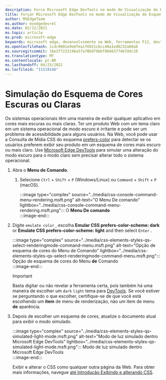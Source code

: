 ```yaml
---
description: Force Microsoft Edge DevTools no modo de Visualização do Esquema de Cores.
title: Forçar Microsoft Edge DevTools no modo de Visualização de Esquema de Cores (CSS prefere Esquema de Cores)
author: MSEdgeTeam
ms.author: msedgedevrel
ms.date: 02/12/2021
ms.topic: article
ms.prod: microsoft-edge
keywords: microsoft edge, desenvolvimento na Web, ferramentas F12, devtools
ms.openlocfilehash: 1cdc9601e9e6fea1f6921c6cc40a1ed8232a0da8
ms.sourcegitcommit: 16e2f7232196a57a70b979bbf8b663774b7ddc20
ms.translationtype: MT
ms.contentlocale: pt-BR
ms.lasthandoff: 04/25/2021
ms.locfileid: "11519146"
---
```

# <a name="dark-or-light-color-scheme-simulation"></a>Simulação do Esquema de Cores Escuras ou Claras  

Os sistemas operacionais têm uma maneira de exibir qualquer aplicativo em cores mais escuras ou mais claras.  Ter um produto Web com um tema claro em um sistema operacional de modo escuro é irritante e pode ser um problema de acessibilidade para alguns usuários.  Na Web, você pode usar a Consulta de Mídia CSS do esquema [prefers-color][MDNPrefersColorScheme] para detectar se os usuários preferem exibir seu produto em um esquema de cores mais escuro ou mais claro.  Use [Microsoft Edge DevTools][DevtoolsIndex] para simular uma alteração do modo escuro para o modo claro sem precisar alterar todo o sistema operacional.  

1.  Abra o **Menu de Comando**.  
    1.  Selecione `Ctrl` + `Shift` + `P` \(Windows/Linux\) ou `Command` + `Shift` + `P` \(macOS\).  
        
        :::image type="complex" source="../media/css-console-command-menu-rendering.msft.png" alt-text="O Menu De comando" lightbox="../media/css-console-command-menu-rendering.msft.png":::
           O **Menu De comando**  
        :::image-end:::  
        
1.  Digite `emulate color` , escolha **Emular CSS prefers-color-scheme: dark** or **Emulate CSS prefers-color-scheme: light** and then select `Enter` .  
    
    :::image type="complex" source="../media/css-elements-styles-qs-select-renderingmode-command-menu.msft.png" alt-text="Opção de esquema de cores do Menu de Comando" lightbox="../media/css-elements-styles-qs-select-renderingmode-command-menu.msft.png":::
       Opção de esquema de cores do Menu **de** Comando  
    :::image-end:::  
    
    > [!IMPORTANT]
    > Basta digitar ou não revelar a ferramenta certa, pois também há uma maneira de escolher um `dark` `light` tema para [DevTools][DevtoolsCustomizeDarkTheme].  Se você estiver se perguntando o que escolher, certifique-se de que você está escolhendo um **item** de menu de renderização, não um item de menu **de** aparência.  

1.  Depois de escolher um esquema de cores, atualize o documento atual para exibir o modo simulado.  
    
    :::image type="complex" source="../media/css-elements-styles-qs-simulated-light-mode.msft.png" alt-text="Modo de luz simulado dentro Microsoft Edge DevTools" lightbox="../media/css-elements-styles-qs-simulated-light-mode.msft.png":::
       Modo de luz simulado dentro Microsoft Edge DevTools  
    :::image-end:::  
    
    Exibir e alterar o CSS como qualquer outra página da Web.  Para obter mais informações, navegue [até Introdução Exibindo e alterando CSS][DevtoolsCssIndex].  

<!-- links -->  

[DevtoolsIndex]: ../index.md "Microsoft Edge (Chromium) ferramentas de desenvolvedor | Microsoft Docs"  
[DevtoolsCustomizeDarkTheme]: ../customize/dark-theme.md "Habilitar tema escuro no Microsoft Edge DevTools | Microsoft Docs"
[DevtoolsCssIndex]: ../css/index.md "Introdução Com exibição e alteração de css | Microsoft Docs"  

[MDNPrefersColorScheme]: https://developer.mozilla.org/docs/Web/CSS/@media/prefers-color-scheme "prefers-color-scheme | MDN"  
